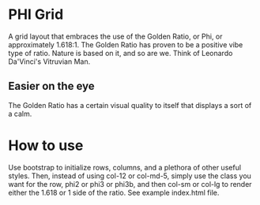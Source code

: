 # PHI Grid
A grid layout that embraces the use of the Golden Ratio, or Phi, or approximately 1.618:1. The Golden Ratio has proven to be a positive vibe type of ratio. Nature is based on it, and so are we. Think of Leonardo Da'Vinci's Vitruvian Man.

## Easier on the eye
The Golden Ratio has a certain visual quality to itself that displays a sort of a calm.

# How to use
Use bootstrap to initialize rows, columns, and a plethora of other useful styles. Then, instead of using col-12 or col-md-5, simply use the class you want for the row, phi2 or phi3 or phi3b, and then col-sm or col-lg to render either the 1.618 or 1 side of the ratio. See example index.html file.
